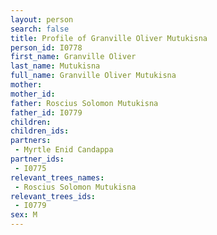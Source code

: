 ```yaml
---
layout: person
search: false
title: Profile of Granville Oliver Mutukisna
person_id: I0778
first_name: Granville Oliver
last_name: Mutukisna
full_name: Granville Oliver Mutukisna
mother: 
mother_id: 
father: Roscius Solomon Mutukisna
father_id: I0779
children:
children_ids:
partners:
 - Myrtle Enid Candappa
partner_ids:
 - I0775
relevant_trees_names:
 - Roscius Solomon Mutukisna
relevant_trees_ids:
 - I0779
sex: M
---
```


